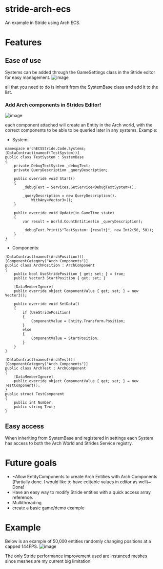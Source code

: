 # stride-arch-ecs
An example in Stride using Arch ECS.

# Features
## Ease of use
Systems can be added through the GameSettings class in the Stride editor for easy management.
![image](https://github.com/Doprez/stride-arch-ecs/assets/73259914/4840313e-42b5-499e-9ba2-06cb18d77953)

all that you need to do is inherit from the SystemBase class and add it to the list.

### Add Arch components in Strides Editor!
![image](https://github.com/Doprez/stride-arch-ecs/assets/73259914/03796e5c-4e38-4ff5-8fde-cc2fd813dcfd)

each component attached will create an Entity in the Arch world, with the correct components to be able to be queried later in any systems.
Example:
- System:
```
namespace ArchECSStride.Code.Systems;
[DataContract(nameof(TestSystem))]
public class TestSystem : SystemBase
{
	private DebugTextSystem _debugText;
	private QueryDescription _queryDescription;

	public override void Start()
	{
		_debugText = Services.GetService<DebugTextSystem>();

		_queryDescription = new QueryDescription().
			WithAny<Vector3>();
	}

	public override void Update(in GameTime state)
	{
		var result = World.CountEntities(in _queryDescription);

		_debugText.Print($"TestSystem: {result}", new Int2(50, 50));
	}
}
```
- Components:
```
[DataContract(nameof(ArchPosition))]
[ComponentCategory("Arch Components")]
public class ArchPosition : ArchComponent
{
	public bool UseStridePosition { get; set; } = true;
	public Vector3 StartPosition { get; set; }

	[DataMemberIgnore]
	public override object ComponentValue { get; set; } = new Vector3();

	public override void SetData()
	{
		if (UseStridePosition)
		{
			ComponentValue = Entity.Transform.Position;
		}
		else
		{
			ComponentValue = StartPosition;
		}
	}
}
```
```
[DataContract(nameof(ArchTest))]
[ComponentCategory("Arch Components")]
public class ArchTest : ArchComponent
{
	[DataMemberIgnore]
	public override object ComponentValue { get; set; } = new TestComponent();
}
public struct TestComponent
{
	public int Number;
	public string Text;
}
```


## Easy access
When inheriting from SystemBase and registered in settings each System has access to both the Arch World and Strides Service registry.

# Future goals
- ~Allow EntityComponents to create Arch Entities with Arch Components (Partially done. I would like to have editable values in editor as well)~ Done!
- Have an easy way to modify Stride entities with a quick access array reference.
- Multithreading
- create a basic game/demo example

# Example
Below is an example of 50,000 entities randomly changing positions at a capped 144FPS. 
![image](https://github.com/Doprez/stride-arch-ecs/assets/73259914/3932095e-d6ef-4733-8b2d-2f626f8dcf7b)

The only Stride performance improvement used are instanced meshes since meshes are my current big limitation.
